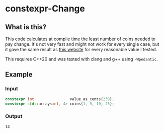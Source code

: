 # constexpr-Change

## What is this?

This code calculates at compile time the least number of coins needed to pay
change. It's not very fast and might not work for every single case, but it gave
the same result as [this website](http://honsing.com/Coins.htm) for every
reasonable value I tested.

This requires C++20 and was tested with clang and g++ using `-Wpedantic`.

## Example

### Input

```cpp
constexpr int                value_as_cents{239};
constexpr std::array<int, 4> coins{1, 5, 10, 25};
```

### Output

```plaintext
14
```
